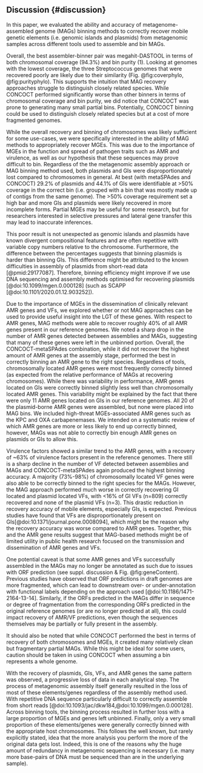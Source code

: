 ## Discussion {#discussion}

In this paper, we evaluated the ability and accuracy of metagenome-assembled genome (MAGs) binning methods to correctly recover mobile genetic elements (i.e. genomic islands and plasmids) from metagenomic samples across different tools used to assemble and bin MAGs.

Overall, the best assembler-binner pair was megahit-DASTOOL in terms of both chromosomal coverage (94.3%) and bin purity (1).
Looking at genomes with the lowest coverage, the three Streptococcus genomes that were recovered poorly are likely due to their similarity (Fig. @fig:coverphylo, @fig:purityphylo).
This supports the intuition that MAG recovery approaches struggle to distinguish closely related species.
While CONCOCT performed significantly worse than other binners in terms of chromosomal coverage and bin purity, we did notice that CONCOCT was prone to generating many small partial bins.
Potentially, CONCOCT binning could be used to distinguish closely related species but at a cost of more fragmented genomes.

While the overall recovery and binning of chromosomes was likely sufficient for some use-cases, we were specifically interested in the ability of MAG methods to appropriately recover MGEs. This was due to the importance of MGEs in the function and spread of pathogen traits such as AMR and virulence, as well as our hypothesis that these sequences may prove difficult to bin. Regardless of the the metagenomic assembly approach or MAG binning method used, both plasmids and GIs were disproportionately lost compared to chromosomes in general. At best (with metaSPAdes and CONCOCT) 29.2% of plasmids and 44.1% of GIs were identifiable at >50% coverage in the correct bin (i.e. grouped with a bin that was mostly made up of contigs from the same genome). The >50% coverage requirement set a high bar and more GIs and plasmids were likely recovered in more incomplete forms. 
Partial MGEs may be useful for some research, but for researchers interested in selective pressures and lateral gene transfer this may lead to inaccurate inferences. 

This poor result is not unexpected as genomic islands and plasmids have known divergent compositional features and are often repetitive with variable copy numbers relative to the chromosome.
Furthermore, the difference between the percentages suggests that binning plasmids is harder than binning GIs.
This difference might be attributed to the known difficulties in assembly of plasmids from short-read data [@pmid:29177087].
Therefore, binning efficiency might improve if we use DNA sequencing and assembly methods optimised for recovering plasmids [@doi:10.1099/mgen.0.000128] (such as SCAPP [@doi:10.1101/2020.01.12.903252]).

Due to the importance of MGEs in the dissemination of clinically relevant AMR genes and VFs, we explored whether or not MAG approaches can be used to provide useful insight into the LGT of these genes.
With respect to AMR genes, MAG methods were able to recover roughly 40% of all AMR genes present in our reference genomes.
We noted a sharp drop in the number of AMR genes detected between assemblies and MAGs, suggesting that many of these genes were left in the unbinned portion.
Overall, the CONCOCT-metaSPAdes combination, while it did not recover the highest amount of AMR genes at the assembly stage, performed the best in correctly binning an AMR gene to the right species.
Regardless of tools, chromosomally located AMR genes were most frequently correctly binned (as expected from the relative performance of MAGs at recovering chromosomes).
While there was variability in performance, AMR genes located on GIs were correctly binned slightly less well than chromosomally located AMR genes.
This variability might be explained by the fact that there were only 11 AMR genes located on GIs in our reference genomes.
All 20 of the plasmid-borne AMR genes were assembled, but none were placed into MAG bins.
We included high-threat MGEs-associated AMR genes such as the KPC and OXA carbapenemases. 
We intended on a systematic review of which AMR genes are more or less likely to end up correctly binned, however, MAGs was not able to correctly bin enough AMR genes on plasmids or GIs to allow this. 

Virulence factors showed a similar trend to the AMR genes, with a recovery of ~63% of virulence factors present in the reference genomes.
There still is a sharp decline in the number of VF detected between assemblies and MAGs and CONCOCT-metaSPAdes again produced the highest binning accuracy.
A majority (73%-98%) of chromosomally located VF genes were also able to be correctly binned to the right species for the MAGs.
However, the MAG approach performed much worse in correctly recovering GI located and plasmid located VFs, with <16% of GI VFs (n=809) correctly recovered and none of the plasmid VFs (n=3).
This drastic reduction in recovery accuracy of mobile elements, especially GIs, is expected.
Previous studies have found that VFs are disproportionately present on GIs[@doi:10.1371/journal.pone.0008094], which might be the reason why the recovery accuracy was worse compared to AMR genes.
Together, this and the AMR gene results suggest that MAG-based methods might be of limited utility in public health research focused on the transmission and dissemination of AMR genes and VFs. 

One potential caveat is that some AMR genes and VFs successfully assembled in the MAGs may no longer be annotated as such due to issues with ORF prediction (see suppl. discussion & Fig. @fig:geneContent). 
Previous studies have observed that ORF predictions in draft genomes are more fragmented, which can lead to downstream over- or under-annotation with functional labels depending on the approach used [@doi:10.1186/1471-2164-13-14]. 
Similarly, if the ORFs predicted in the MAGs differ in sequence or degree of fragmentation from the corresponding ORFs predicted in the original reference genomes (or are no longer predicted at all), this could impact recovery of AMR/VF predictions, even though the sequences themselves may be partially or fully present in the assembly.

It should also be noted that while CONCOCT performed the best in terms of recovery of both chromosomes and MGEs, it created many relatively clean but fragmentary partial MAGs.
While this might be ideal for some users, caution should be taken in using CONCOCT when assuming a bin represents a whole genome.

With the recovery of plasmids, GIs, VFs, and AMR genes the same pattern was observed, a progressive loss of data in each analytical step.
The process of metagenomic assembly itself generally resulted in the loss of most of these elements/genes regardless of the assembly method used.
With repetitive DNA sequence particularly difficult to correctly assemble from short reads [@doi:10.1093/jac/dkw184,@doi:10.1099/mgen.0.000128].
Across binning tools, the binning process resulted in further loss with a large proportion of MGEs and genes left unbinned.
Finally, only a very small proportion of these elements/genes were generally correctly binned with the appropriate host chromosomes.
This follows the well known, but rarely explicitly stated, idea that the more analysis you perform the more of the original data gets lost.
Indeed, this is one of the reasons why the huge amount of redundancy in metagenomic sequencing is necessary (i.e. many more base-pairs of DNA must be sequenced than are in the underlying sample).
